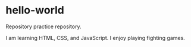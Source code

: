 # hello-world
Repository practice repository.

I am learning HTML, CSS, and JavaScript. I enjoy playing fighting games.
